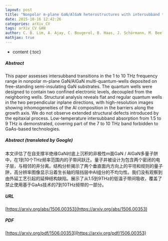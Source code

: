 ```yaml
---
layout: post
title: "Nonpolar m-plane GaN/AlGaN heterostructures with intersubband transitions in the 5 to 10 THz band"
date: 2015-10-16 12:42:26
categories: arXiv_CV
tags: arXiv_CV GAN
author: C. B. Lim, A. Ajay, C. Bougerol, B. Haas, J. Schörmann, M. Beeler, J. Lähnemann, M. Eickhoff, E. Monroy
mathjax: true
---
```


* content
{:toc}

##### Abstract
This paper assesses intersubband transitions in the 1 to 10 THz frequency range in nonpolar m-plane GaN/AlGaN multi-quantum-wells deposited on free-standing semi-insulating GaN substrates. The quantum wells were designed to contain two confined electronic levels, decoupled from the neighboring wells. Structural analysis reveals flat and regular quantum wells in the two perpendicular inplane directions, with high-resolution images showing inhomogeneities of the Al composition in the barriers along the growth axis. We do not observe extended structural defects introduced by the epitaxial process. Low-temperature intersubband absorption from 1.5 to 9 THz is demonstrated, covering part of the 7 to 10 THz band forbidden to GaAs-based technologies.

##### Abstract (translated by Google)
本文评估了在自支撑半绝缘GaN衬底上沉积的非极性m面GaN / AlGaN多量子阱中，在1到10个THz频率范围内的子带间跃迁。量子井被设计为包含两个密闭的电子层，与相邻的井分离。结构分析揭示了两个垂直面内方向上的平坦和规则的量子阱，高分辨率图像显示沿着生长轴的阻挡层中Al组分的不均匀性。我们没有观察到由外延工艺引起的延伸结构缺陷。展示了从1.5到9THz的低温子带间吸收，覆盖了禁止使用基于GaAs技术的7到10THz频带的一部分。

##### URL
[https://arxiv.org/abs/1506.00353](https://arxiv.org/abs/1506.00353)

##### PDF
[https://arxiv.org/pdf/1506.00353](https://arxiv.org/pdf/1506.00353)

